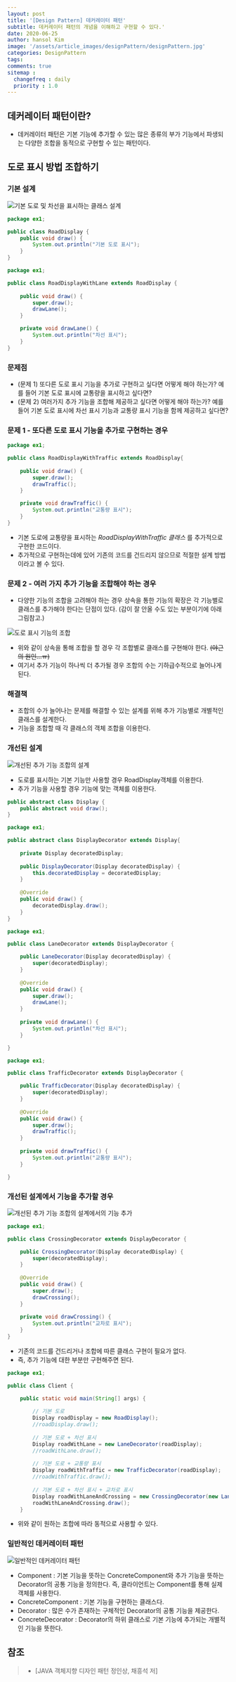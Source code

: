 ```yaml
---
layout: post
title: '[Design Pattern] 데커레이터 패턴'
subtitle: 데커레이터 패턴의 개념을 이해하고 구현할 수 있다.'
date: 2020-06-25
author: hansol Kim
image: '/assets/article_images/designPattern/designPattern.jpg'
categories: DesignPattern
tags: 
comments: true
sitemap :
  changefreq : daily
  priority : 1.0
---
```


## 데커레이터 패턴이란?

* 데커레이터 패턴은 기본 기능에 추가할 수 있는 많은 종류의 부가 기능에서 파생되는 다양한 조합을 동적으로 구현할 수 있는 패턴이다.

## 도로 표시 방법 조합하기

### 기본 설계
![기본 도로 및 차선을 표시하는 클래스 설계](https://user-images.githubusercontent.com/31653025/85703738-9b414480-b71a-11ea-9f04-7742c0a0be1f.JPG)

~~~java
package ex1;

public class RoadDisplay {
	public void draw() {
		System.out.println("기본 도로 표시");
	}
}
~~~

~~~java
package ex1;

public class RoadDisplayWithLane extends RoadDisplay {
	
	public void draw() {
		super.draw();
		drawLane();
	}

	private void drawLane() {
		System.out.println("차선 표시");
	}
}
~~~

### 문제점
* (문제 1) 또다른 도로 표시 기능을 추가로 구현하고 싶다면 어떻게 해야 하는가? 예를 들어 기본 도로 표시에 교통량을 표시하고 싶다면?
* (문제 2) 여러가지 추가 기능을 조합해 제공하고 싶다면 어떻게 해야 하는가? 예를 들어 기본 도로 표시에 차선 표시 기능과 교통량 표시 기능을 함께 제공하고 싶다면?

### 문제 1 - 또다른 도로 표시 기능을 추가로 구현하는 경우
~~~java
package ex1;

public class RoadDisplayWithTraffic extends RoadDisplay{
	
	public void draw() {
		super.draw();
		drawTraffic();
	}

	private void drawTraffic() {
		System.out.println("교통량 표시");
	}
}
~~~
* 기본 도로에 교통량을 표시하는 *RoadDisplayWithTraffic 클래스* 를 추가적으로 구현한 코드이다.
* 추가적으로 구현하는데에 있어 기존의 코드를 건드리지 않으므로 적절한 설계 방법이라고 볼 수 있다.

### 문제 2 - 여러 가지 추가 기능을 조합해야 하는 경우

* 다양한 기능의 조합을 고려해야 하는 경우 상속을 통한 기능의 확장은 각 기능별로 클래스를 추가해야 한다는 단점이 있다. (감이 잘 안올 수도 있는 부분이기에 아래 그림참고.)

![도로 표시 기능의 조합](https://user-images.githubusercontent.com/31653025/85703739-9bd9db00-b71a-11ea-9586-2ad6b4555ee8.JPG)

* 위와 같이 상속을 통해 조합을 할 경우 각 조합별로 클래스를 구현해야 한다. ~~(야근의 원인...ㅠ)~~
* 여기서 추가 기능이 하나씩 더 추가될 경우 조합의 수는 기하급수적으로 늘어나게 된다.

### 해결책
* 조합의 수가 늘어나는 문제를 해결할 수 있는 설계를 위해 추가 기능별로 개별적인 클래스를 설계한다.
* 기능을 조합할 때 각 클래스의 객체 조합을 이용한다.

### 개선된 설계
![개선된 추가 기능 조합의 설계](https://user-images.githubusercontent.com/31653025/85716943-ef9ef100-b727-11ea-9154-9c9b757be4d0.JPG)
* 도로를 표시하는 기본 기능만 사용할 경우 RoadDisplay객체를 이용한다.
* 추가 기능을 사용할 경우 기능에 맞는 객체를 이용한다.

~~~java
public abstract class Display {
	public abstract void draw();
}
~~~

~~~java
package ex1;

public abstract class DisplayDecorator extends Display{
	
	private Display decoratedDisplay;
	
	public DisplayDecorator(Display decoratedDisplay) {
		this.decoratedDisplay = decoratedDisplay;
	}
	
	@Override
	public void draw() {
		decoratedDisplay.draw();
	}
}
~~~

~~~java
package ex1;

public class LaneDecorator extends DisplayDecorator {

	public LaneDecorator(Display decoratedDisplay) {
		super(decoratedDisplay);
	}
	
	@Override
	public void draw() {
		super.draw();
		drawLane();
	}
	
	private void drawLane() {
		System.out.println("차선 표시");
	}

}
~~~

~~~java
package ex1;

public class TrafficDecorator extends DisplayDecorator {

	public TrafficDecorator(Display decoratedDisplay) {
		super(decoratedDisplay);
	}
	
	@Override
	public void draw() {
		super.draw();
		drawTraffic();
	}
	
	private void drawTraffic() {
		System.out.println("교통량 표시");
	}

}
~~~

### 개선된 설계에서 기능을 추가할 경우
![개선된 추가 기능 조합의 설계에서의 기능 추가](https://user-images.githubusercontent.com/31653025/85716946-f0378780-b727-11ea-8401-3ba439a42f8c.JPG)

~~~java
package ex1;

public class CrossingDecorator extends DisplayDecorator {

	public CrossingDecorator(Display decoratedDisplay) {
		super(decoratedDisplay);
	}
	
	@Override
	public void draw() {
		super.draw();
		drawCrossing();
	}
	
	private void drawCrossing() {
		System.out.println("교차로 표시");
	}
}
~~~

* 기존의 코드를 건드리거나 조합에 따른 클래스 구현이 필요가 없다.
* 즉, 추가 기능에 대한 부분만 구현해주면 된다.

~~~java
package ex1;

public class Client {

	public static void main(String[] args) {
		
		// 기본 도로
		Display roadDisplay = new RoadDisplay();
		//roadDisplay.draw();
		
		// 기본 도로 + 차선 표시
		Display roadWithLane = new LaneDecorator(roadDisplay);
		//roadWithLane.draw();
		
		// 기본 도로 + 교통량 표시
		Display roadWithTraffic = new TrafficDecorator(roadDisplay);
		//roadWithTraffic.draw();
		
		// 기본 도로 + 차선 표시 + 교차로 표시
		Display roadWithLaneAndCrossing = new CrossingDecorator(new LaneDecorator(roadDisplay));
		roadWithLaneAndCrossing.draw();
	}
~~~
* 위와 같이 원하는 조합에 따라 동적으로 사용할 수 있다.

### 일반적인 데커레이터 패턴
![일반적인 데커레이터 패턴](https://user-images.githubusercontent.com/31653025/85718797-ced79b00-b729-11ea-860c-006f812e4dbb.JPG)

* Component : 기본 기능을 뜻하는 ConcreteComponent와 추가 기능을 뜻하는 Decorator의 공통 기능을 정의한다. 즉, 클라이언트는 Component를 통해 실제 객체를 사용한다.
* ConcreteComponent : 기본 기능을 구현하는 클래스다.
* Decorator : 많은 수가 존재하는 구체적인 Decorator의 공통 기능을 제공한다.
* ConcreteDecorator : Decorator의 하위 클래스로 기본 기능에 추가되는 개별적인 기능을 뜻한다.

## 참조
> - [JAVA 객체지향 디자인 패턴 정인상, 채흥석 저]